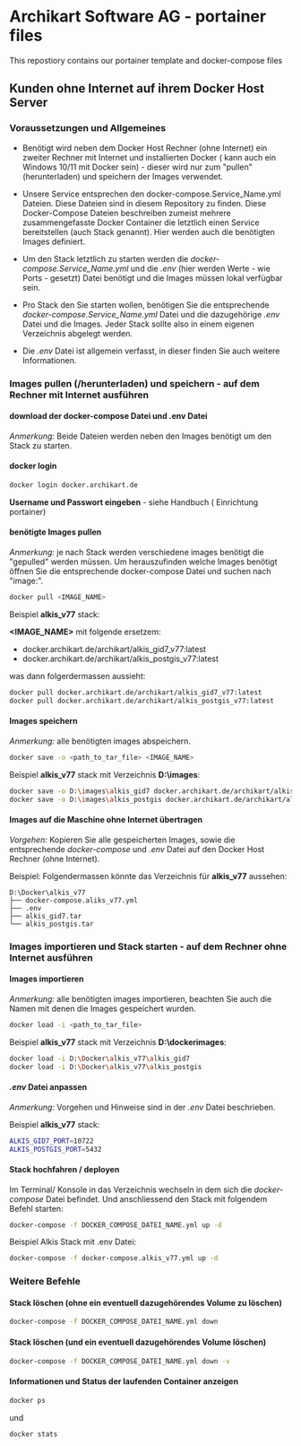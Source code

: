 # Archikart Software AG - portainer files

This repostiory contains our portainer template and docker-compose files

## Kunden ohne Internet auf ihrem Docker Host Server

### Voraussetzungen und Allgemeines

- Benötigt wird neben dem Docker Host Rechner (ohne Internet) ein zweiter Rechner mit Internet und installierten Docker ( kann auch ein Windows 10/11 mit Docker sein) - dieser wird nur zum "pullen" (herunterladen) und speichern der Images verwendet.

- Unsere Service entsprechen den docker-compose.Service_Name.yml Dateien. Diese Dateien sind in diesem Repository zu finden. Diese Docker-Compose Dateien beschreiben zumeist mehrere zusammengefasste Docker Container die letztlich einen Service bereitstellen (auch Stack genannt). Hier werden auch die benötigten Images definiert.

- Um den Stack letztlich zu starten werden die *docker-compose.Service_Name.yml* und die *.env* (hier werden Werte - wie Ports - gesetzt) Datei benötigt und die Images müssen lokal verfügbar sein.

- Pro Stack den Sie starten wollen, benötigen Sie die entsprechende *docker-compose.Service_Name.yml* Datei und die dazugehörige *.env* Datei und die Images. Jeder Stack sollte also in einem eigenen Verzeichnis abgelegt werden.

- Die *.env* Datei ist allgemein verfasst, in dieser finden Sie auch weitere Informationen.

### Images pullen (/herunterladen) und speichern - auf dem Rechner mit Internet ausführen

#### download der docker-compose Datei und .env Datei

*Anmerkung:* Beide Dateien werden neben den Images benötigt um den Stack zu starten.

#### docker login

```sh
docker login docker.archikart.de
```

**Username und Passwort eingeben** - siehe Handbuch ( Einrichtung portainer)

#### benötigte Images pullen

*Anmerkung:* je nach Stack werden verschiedene images benötigt die "gepulled" werden müssen. Um herauszufinden welche Images benötigt öffnen Sie die entsprechende docker-compose Datei und suchen nach "image:".

```sh
docker pull <IMAGE_NAME>
```

Beispiel **alkis_v77** stack:

**<IMAGE_NAME>** mit folgende ersetzem:

- docker.archikart.de/archikart/alkis_gid7_v77:latest
- docker.archikart.de/archikart/alkis_postgis_v77:latest

was dann folgerdermassen aussieht:

```sh
docker pull docker.archikart.de/archikart/alkis_gid7_v77:latest
docker pull docker.archikart.de/archikart/alkis_postgis_v77:latest
```

#### Images speichern

*Anmerkung:* alle benötigten images abspeichern.

```sh
docker save -o <path_to_tar_file> <IMAGE_NAME>
```

Beispiel **alkis_v77** stack mit Verzeichnis **D:\images**:

```sh
docker save -o D:\images\alkis_gid7 docker.archikart.de/archikart/alkis_gid7_v77:latest
docker save -o D:\images\alkis_postgis docker.archikart.de/archikart/alkis_postgis_v77:latest
```

#### Images auf die Maschine ohne Internet übertragen

*Vorgehen:* Kopieren Sie alle gespeicherten Images, sowie die entsprechende *docker-compose* und *.env* Datei auf den Docker Host Rechner (ohne Internet).

Beispiel: Folgendermassen könnte das Verzeichnis für **alkis_v77** aussehen:

```plaintext
D:\Docker\alkis_v77
├── docker-compose.aliks_v77.yml
├── .env
├── alkis_gid7.tar
└── alkis_postgis.tar
```

### Images importieren und Stack starten - auf dem Rechner ohne Internet ausführen

#### Images importieren

*Anmerkung:* alle benötigten images importieren, beachten Sie auch die Namen mit denen die Images gespeichert wurden.

```sh
docker load -i <path_to_tar_file>
```

Beispiel **alkis_v77** stack mit Verzeichnis **D:\dockerimages**:

```sh
docker load -i D:\Docker\alkis_v77\alkis_gid7
docker load -i D:\Docker\alkis_v77\alkis_postgis
```

#### *.env* Datei anpassen

*Anmerkung:* Vorgehen und Hinweise sind in der *.env* Datei beschrieben.

Beispiel **alkis_v77** stack:

```sh
ALKIS_GID7_PORT=10722
ALKIS_POSTGIS_PORT=5432
```

#### Stack hochfahren / deployen

Im Terminal/ Konsole in das Verzeichnis wechseln in dem sich die *docker-compose* Datei befindet. Und anschliessend den Stack mit folgendem Befehl starten:

```sh
docker-compose -f DOCKER_COMPOSE_DATEI_NAME.yml up -d
```

Beispiel Alkis Stack mit .env Datei:

```sh
docker-compose -f docker-compose.alkis_v77.yml up -d
```

### Weitere Befehle

#### Stack löschen (ohne ein eventuell dazugehörendes Volume zu löschen)

```sh
docker-compose -f DOCKER_COMPOSE_DATEI_NAME.yml down
```

#### Stack löschen (und ein eventuell dazugehörendes Volume löschen)

```sh
docker-compose -f DOCKER_COMPOSE_DATEI_NAME.yml down -v
```

#### Informationen und Status der laufenden Container anzeigen

```sh
docker ps
```

und

```sh
docker stats
```
